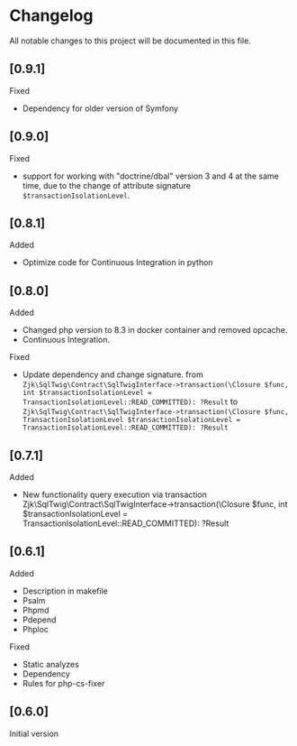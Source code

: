 # Changelog

All notable changes to this project will be documented in this file.

## [0.9.1]

Fixed
- Dependency for older version of Symfony


## [0.9.0]

Fixed
- support for working with "doctrine/dbal" version 3 and 4 at the same time, due to the change of attribute signature `$transactionIsolationLevel`. 

## [0.8.1]
Added
- Optimize code for Continuous Integration in python

## [0.8.0]

Added
- Changed php version to 8.3 in docker container and removed opcache. 
- Continuous Integration.

Fixed
- Update dependency and change signature.
  from `Zjk\SqlTwig\Contract\SqlTwigInterface->transaction(\Closure $func, int $transactionIsolationLevel = TransactionIsolationLevel::READ_COMMITTED): ?Result` 
  to `Zjk\SqlTwig\Contract\SqlTwigInterface->transaction(\Closure $func, TransactionIsolationLevel $transactionIsolationLevel = TransactionIsolationLevel::READ_COMMITTED): ?Result`

## [0.7.1]
Added
- New functionality query execution via transaction Zjk\SqlTwig\Contract\SqlTwigInterface->transaction(\Closure $func, int $transactionIsolationLevel = TransactionIsolationLevel::READ_COMMITTED): ?Result

## [0.6.1]
Added
- Description in makefile 
- Psalm
- Phpmd
- Pdepend
- Phploc
 
Fixed
- Static analyzes
- Dependency
- Rules for php-cs-fixer

## [0.6.0]
Initial version